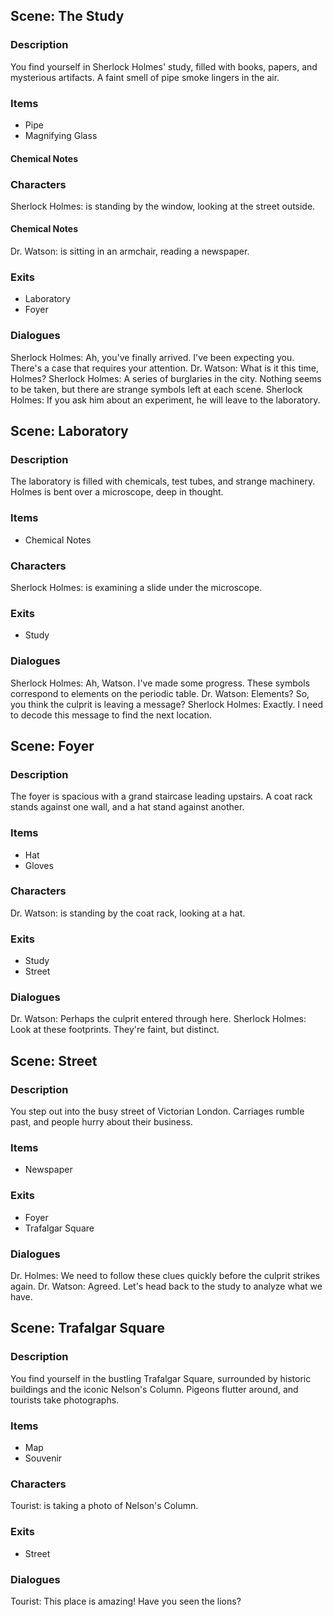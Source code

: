 ## Scene: The Study

### Description

You find yourself in Sherlock Holmes' study, filled with books, papers, and mysterious artifacts. A faint smell of pipe smoke lingers in the air.

### Items

- Pipe
- Magnifying Glass
#### Chemical Notes

### Characters

Sherlock Holmes: is standing by the window, looking at the street outside.
#### Chemical Notes
Dr. Watson: is sitting in an armchair, reading a newspaper.

### Exits

- Laboratory
- Foyer

### Dialogues

Sherlock Holmes: Ah, you've finally arrived. I've been expecting you. There's a case that requires your attention.
Dr. Watson: What is it this time, Holmes?
Sherlock Holmes: A series of burglaries in the city. Nothing seems to be taken, but there are strange symbols left at each scene.
Sherlock Holmes: If you ask him about an experiment, he will leave to the laboratory.

## Scene: Laboratory

### Description

The laboratory is filled with chemicals, test tubes, and strange machinery. Holmes is bent over a microscope, deep in thought.

### Items

- Chemical Notes

### Characters

Sherlock Holmes: is examining a slide under the microscope.

### Exits

- Study

### Dialogues

Sherlock Holmes: Ah, Watson. I've made some progress. These symbols correspond to elements on the periodic table.
Dr. Watson: Elements? So, you think the culprit is leaving a message?
Sherlock Holmes: Exactly. I need to decode this message to find the next location.

## Scene: Foyer

### Description

The foyer is spacious with a grand staircase leading upstairs. A coat rack stands against one wall, and a hat stand against another.

### Items

- Hat
- Gloves

### Characters

Dr. Watson: is standing by the coat rack, looking at a hat.

### Exits

- Study
- Street

### Dialogues

Dr. Watson: Perhaps the culprit entered through here.
Sherlock Holmes: Look at these footprints. They're faint, but distinct.

## Scene: Street

### Description

You step out into the busy street of Victorian London. Carriages rumble past, and people hurry about their business.

### Items

- Newspaper

### Exits

- Foyer
- Trafalgar Square

### Dialogues

Dr. Holmes: We need to follow these clues quickly before the culprit strikes again.
Dr. Watson: Agreed. Let's head back to the study to analyze what we have.

## Scene: Trafalgar Square

### Description

You find yourself in the bustling Trafalgar Square, surrounded by historic buildings and the iconic Nelson's Column. Pigeons flutter around, and tourists take photographs.

### Items

- Map
- Souvenir

### Characters

Tourist: is taking a photo of Nelson's Column.

### Exits

- Street

### Dialogues

Tourist: This place is amazing! Have you seen the lions?
